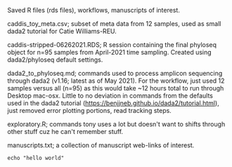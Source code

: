 Saved R files (rds files), workflows, manuscripts of interest.

caddis_toy_meta.csv; subset of meta data from 12 samples, used as small dada2 tutorial for Catie Williams-REU.

caddis-stripped-06262021.RDS; R session containing the final phyloseq object for n=95 samples from April-2021 time sampling. Created using dada2/phyloseq default settings.

dada2_to_phyloseq.md; commands used to process amplicon sequencing through dada2 (v1.16; latest as of May 2021). For the workflow, just used 12 samples
versus all (n=95) as this would take ~12 hours total to run through Desktop mac-osx.
Little to no deviation in commands from the defaults used in the dada2 tutorial (https://benjjneb.github.io/dada2/tutorial.html), just removed error plotting portions, read tracking steps.

exploratory.R; commands tony uses a lot but doesn't want to shifts through other stuff cuz he can't remember stuff.

manuscripts.txt; a collection of manuscript web-links of interest.

```
echo "hello world"
```
